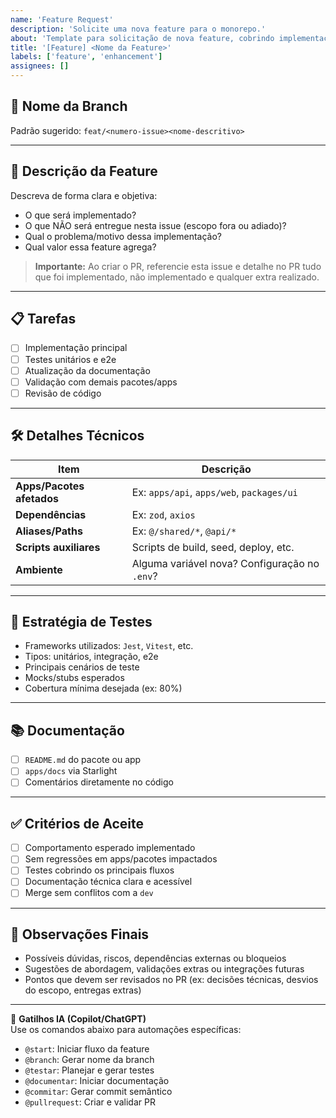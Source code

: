 ```yaml
---
name: 'Feature Request'
description: 'Solicite uma nova feature para o monorepo.'
about: 'Template para solicitação de nova feature, cobrindo implementação, testes e documentação.'
title: '[Feature] <Nome da Feature>'
labels: ['feature', 'enhancement']
assignees: []
---
```


## 🚧 Nome da Branch

Padrão sugerido: `feat/<numero-issue><nome-descritivo>`

<!-- Exemplo: feat/123-nome-da-feature -->
<!-- Substitua pelo nome da branch sugerido -->

---

## 📌 Descrição da Feature

Descreva de forma clara e objetiva:

- O que será implementado?
- O que NÃO será entregue nesta issue (escopo fora ou adiado)?
- Qual o problema/motivo dessa implementação?
- Qual valor essa feature agrega?

> **Importante:** Ao criar o PR, referencie esta issue e detalhe no PR tudo que foi implementado, não implementado e qualquer extra realizado.

---

## 📋 Tarefas

- [ ] Implementação principal
- [ ] Testes unitários e e2e
- [ ] Atualização da documentação
- [ ] Validação com demais pacotes/apps
- [ ] Revisão de código

---

## 🛠️ Detalhes Técnicos

| Item                      | Descrição                                     |
| ------------------------- | --------------------------------------------- |
| **Apps/Pacotes afetados** | Ex: `apps/api`, `apps/web`, `packages/ui`     |
| **Dependências**          | Ex: `zod`, `axios`                            |
| **Aliases/Paths**         | Ex: `@/shared/*`, `@api/*`                    |
| **Scripts auxiliares**    | Scripts de build, seed, deploy, etc.          |
| **Ambiente**              | Alguma variável nova? Configuração no `.env`? |

---

## 🧪 Estratégia de Testes

- Frameworks utilizados: `Jest`, `Vitest`, etc.
- Tipos: unitários, integração, e2e
- Principais cenários de teste
- Mocks/stubs esperados
- Cobertura mínima desejada (ex: 80%)

---

## 📚 Documentação

- [ ] `README.md` do pacote ou app
- [ ] `apps/docs` via Starlight
- [ ] Comentários diretamente no código

---

## ✅ Critérios de Aceite

- [ ] Comportamento esperado implementado
- [ ] Sem regressões em apps/pacotes impactados
- [ ] Testes cobrindo os principais fluxos
- [ ] Documentação técnica clara e acessível
- [ ] Merge sem conflitos com a `dev`

---

## 🧠 Observações Finais

- Possíveis dúvidas, riscos, dependências externas ou bloqueios
- Sugestões de abordagem, validações extras ou integrações futuras
- Pontos que devem ser revisados no PR (ex: decisões técnicas, desvios do escopo, entregas extras)

---

🔁 **Gatilhos IA (Copilot/ChatGPT)**  
Use os comandos abaixo para automações específicas:

- `@start`: Iniciar fluxo da feature
- `@branch`: Gerar nome da branch
- `@testar`: Planejar e gerar testes
- `@documentar`: Iniciar documentação
- `@commitar`: Gerar commit semântico
- `@pullrequest`: Criar e validar PR

